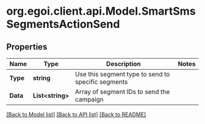 
# org.egoi.client.api.Model.SmartSmsSegmentsActionSend

## Properties

Name | Type | Description | Notes
------------ | ------------- | ------------- | -------------
**Type** | **string** | Use this segment type to send to specific segments | 
**Data** | **List&lt;string&gt;** | Array of segment IDs to send the campaign | 

[[Back to Model list]](../README.md#documentation-for-models)
[[Back to API list]](../README.md#documentation-for-api-endpoints)
[[Back to README]](../README.md)

